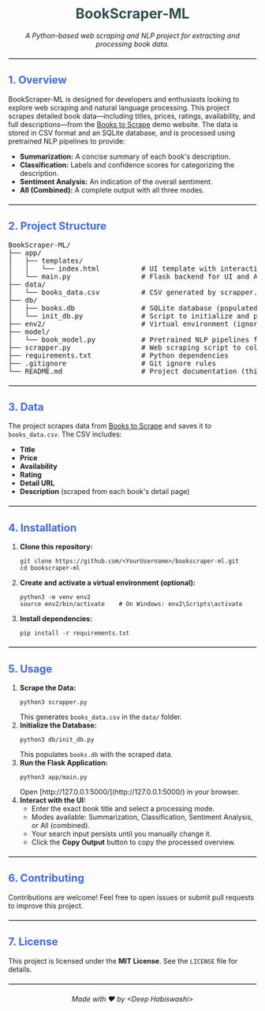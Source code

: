 <h1 style="color: #2F4F4F; text-align:center;"><b>BookScraper-ML</b></h1>

<p style="text-align:center;">
  <em>A Python-based web scraping and NLP project for extracting and processing book data.</em>
</p>

<hr style="border: 1px solid #ccc; margin: 20px 0;" />

<h2 style="color:#4169E1;">1. Overview</h2>

<p>
  BookScraper-ML is designed for developers and enthusiasts looking to explore web scraping and natural language processing.
  This project scrapes detailed book data—including titles, prices, ratings, availability, and full descriptions—from the 
  <a href="http://books.toscrape.com/" target="_blank">Books to Scrape</a> demo website. The data is stored in CSV format and 
  an SQLite database, and is processed using pretrained NLP pipelines to provide:
</p>

<ul>
  <li><strong>Summarization:</strong> A concise summary of each book's description.</li>
  <li><strong>Classification:</strong> Labels and confidence scores for categorizing the description.</li>
  <li><strong>Sentiment Analysis:</strong> An indication of the overall sentiment.</li>
  <li><strong>All (Combined):</strong> A complete output with all three modes.</li>
</ul>

<hr style="border: 1px solid #ccc; margin: 20px 0;" />

<h2 style="color:#4169E1;">2. Project Structure</h2>

<pre>
BookScraper-ML/
├── app/
│   ├── templates/
│   │   └── index.html          # UI template with interactive design
│   └── main.py                 # Flask backend for UI and API
├── data/
│   └── books_data.csv          # CSV generated by scrapper.py
├── db/
│   ├── books.db                # SQLite database (populated via init_db.py)
│   └── init_db.py              # Script to initialize and populate the database
├── env2/                       # Virtual environment (ignored by Git)
├── model/
│   └── book_model.py           # Pretrained NLP pipelines for processing
├── scrapper.py                 # Web scraping script to collect book data
├── requirements.txt            # Python dependencies
├── .gitignore                  # Git ignore rules
└── README.md                   # Project documentation (this file)
</pre>

<hr style="border: 1px solid #ccc; margin: 20px 0;" />

<h2 style="color:#4169E1;">3. Data</h2>

<p>
  The project scrapes data from <a href="http://books.toscrape.com/" target="_blank">Books to Scrape</a> and saves it to 
  <code>books_data.csv</code>. The CSV includes:
</p>

<ul>
  <li><strong>Title</strong></li>
  <li><strong>Price</strong></li>
  <li><strong>Availability</strong></li>
  <li><strong>Rating</strong></li>
  <li><strong>Detail URL</strong></li>
  <li><strong>Description</strong> (scraped from each book's detail page)</li>
</ul>

<hr style="border: 1px solid #ccc; margin: 20px 0;" />

<h2 style="color:#4169E1;">4. Installation</h2>

<ol>
  <li>
    <strong>Clone this repository:</strong>
    <pre><code>git clone https://github.com/&lt;YourUsername&gt;/bookscraper-ml.git
cd bookscraper-ml</code></pre>
  </li>
  <li>
    <strong>Create and activate a virtual environment (optional):</strong>
    <pre><code>python3 -m venv env2
source env2/bin/activate    # On Windows: env2\Scripts\activate</code></pre>
  </li>
  <li>
    <strong>Install dependencies:</strong>
    <pre><code>pip install -r requirements.txt</code></pre>
  </li>
</ol>

<hr style="border: 1px solid #ccc; margin: 20px 0;" />

<h2 style="color:#4169E1;">5. Usage</h2>

<ol>
  <li>
    <strong>Scrape the Data:</strong>
    <pre><code>python3 scrapper.py</code></pre>
    This generates <code>books_data.csv</code> in the <code>data/</code> folder.
  </li>
  <li>
    <strong>Initialize the Database:</strong>
    <pre><code>python3 db/init_db.py</code></pre>
    This populates <code>books.db</code> with the scraped data.
  </li>
  <li>
    <strong>Run the Flask Application:</strong>
    <pre><code>python3 app/main.py</code></pre>
    Open [http://127.0.0.1:5000/](http://127.0.0.1:5000/) in your browser.
  </li>
  <li>
    <strong>Interact with the UI:</strong>
    <ul>
      <li>Enter the exact book title and select a processing mode.</li>
      <li>Modes available: Summarization, Classification, Sentiment Analysis, or All (combined).</li>
      <li>Your search input persists until you manually change it.</li>
      <li>Click the <strong>Copy Output</strong> button to copy the processed overview.</li>
    </ul>
  </li>
</ol>

<hr style="border: 1px solid #ccc; margin: 20px 0;" />

<h2 style="color:#4169E1;">6. Contributing</h2>

<p>
  Contributions are welcome! Feel free to open issues or submit pull requests to improve this project.
</p>

<hr style="border: 1px solid #ccc; margin: 20px 0;" />

<h2 style="color:#4169E1;">7. License</h2>

<p>
  This project is licensed under the <strong>MIT License</strong>. See the <code>LICENSE</code> file for details.
</p>

<hr style="border: 1px solid #ccc; margin: 20px 0;" />

<p style="text-align:center;">
  <em>Made with ❤️ by &lt;Deep Habiswashi&gt;</em>
</p>
